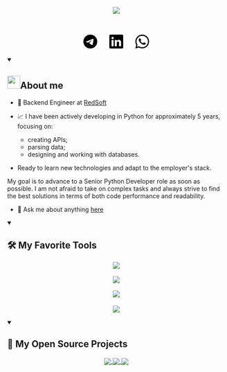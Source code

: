 <p align="center">

</p>
<p align="center">
  <a href="https://github.com/injirez">
    <img src="https://readme-typing-svg.demolab.com/?lines=Python%20Backend%20developer;5%20years%20of%20coding%20experience;Always%20learning%20new%20things&font=Fira%20Code&center=true&width=440&height=45&color=f75c7e&vCenter=true&pause=1000&size=22" /></a>
</p>
<br/>
<!-- Social icons section -->
<p align="center">
  <a href="https://t.me/Injirez"><img width="32px" alt="Youtube" title="Youtube" src="https://raw.githubusercontent.com/CLorant/readme-social-icons/1a078b4b319beaa7fbcd202fa7fc1fc5d79d94d2/medium/dark/telegram.svg"/></a>
  &#8287;&#8287;&#8287;&#8287;&#8287;
  <a href="https://www.linkedin.com/in/injirez/"><img width="32px" alt="LinkedIn" title="LinkedIn" src="https://raw.githubusercontent.com/CLorant/readme-social-icons/1a078b4b319beaa7fbcd202fa7fc1fc5d79d94d2/medium/dark/linkedin.svg"/></a>
  &#8287;&#8287;&#8287;&#8287;&#8287;
  <a href="https://wa.me/+79151343983 "><img width="32px" alt="Twitter" title="Twitter" src="https://raw.githubusercontent.com/CLorant/readme-social-icons/1a078b4b319beaa7fbcd202fa7fc1fc5d79d94d2/medium/dark/whatsapp.svg"/></a></p>

<details open> 
  <summary><h2><img src="https://user-images.githubusercontent.com/25639843/166544919-18626d59-3e74-427e-a444-62c304f55f1a.gif" width="30px" height="30px">About me</h2></summary>

- 💼 Backend Engineer at [RedSoft](https://www.red-soft.ru/en)

- 📈 I have been actively developing in Python for approximately 5 years, focusing on:
    - creating APIs;
    - parsing data;
    - designing and working with databases.
- Ready to learn new technologies and adapt to the employer's stack.

My goal is to advance to a Senior Python Developer role as soon as possible. I am not afraid to take on complex tasks
and always strive to find the best solutions in terms of both code performance and readability.

- 💬 Ask me about anything [here](https://github.com/Injirez/Injirez/issues)

</details>

<details open> 
  <summary><h2>🛠️ My Favorite Tools</h2></summary>
  <p align="center">
  <a href="https://skillicons.dev">
    <img src="https://skillicons.dev/icons?i=py,django,fastapi,docker,linux" />
  </a>
  </p>
  <p align="center">
   <a href="https://skillicons.dev">
    <img src="https://skillicons.dev/icons?i=postgres,mysql,mongodb,sqlite" />
  </a>
  </p>
  <p align="center">  
  <a href="https://skillicons.dev">
    <img src="https://skillicons.dev/icons?i=git,elasticsearch,aws,go,heroku,kafka,nginx,redhat,pycharm" />
  </a>
  </p>
  <p align="center"><img align="center" src="https://github-readme-stats.vercel.app/api/top-langs/?username=Injirez&layout=donut-vertical&hide_border=true&hide=javascript&theme=dracula"/></p>
</details>

<details open> 
  <summary><h2>📘 My Open Source Projects</h2></summary>
  <p align="center">
  <a href="https://github.com/injirez/fastapi-onion-template">
    <img align="center" src="https://github-readme-stats.vercel.app/api/pin/?username=injirez&repo=fastapi-onion-template&theme=dracula&hide_border=true" />
  </a>
  <a href="https://github.com/injirez/aviato">
    <img align="center" src="https://github-readme-stats.vercel.app/api/pin/?username=injirez&repo=aviato&theme=dracula&hide_border=true" />
  </a>
  <a href="https://github.com/injirez/redsoft">
    <img align="center" src="https://github-readme-stats.vercel.app/api/pin/?username=injirez&repo=redsoft&theme=dracula&hide_border=true" />
  </a>
  </p>
</details>
